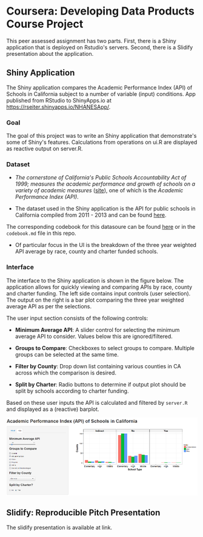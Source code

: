 # Coursera: Developing Data Products Course Project



This peer assessed assignment has two parts. First, there is a Shiny application that is deployed on Rstudio's servers. Second, there is a Slidify presentation about the application.



## Shiny Application



The Shiny application compares the Academic Performance Index (API) of Schools in California subject to a number of variable (input) conditions. App published from RStudio to ShinyApps.io at https://rseiter.shinyapps.io/NHANESApp/.



### Goal

The goal of this project was to write an Shiny application that demonstrate's some of Shiny's features. Calculations from operations on ui.R are displayed as reactive output on server.R.



### Dataset

- *The cornerstone of California's Public Schools Accountability Act of 1999; measures the academic performance and growth of schools on a variety of academic measures* ([site](http://www.cde.ca.gov/ta/ac/)), one of which is the *Academic Performance Index (API)*. 

- The dataset used in the Shiny application is the API for public schools in California compiled from 2011 - 2013 and can be found [here](http://www.cde.ca.gov/ta/ac/ap/apidatafiles.asp). 

The corresponding codebook for this datasoure can be found [here](http://www.cde.ca.gov/ta/ac/ap/reclayoutApiAvg.asp) or in the `codebook.md` file in this repo. 

- Of particular focus in the UI is the breakdown of the three year weighted API average by race, county and charter funded schools.



### Interface

The interface to the Shiny application is shown in the figure below. The application allows for quickly viewing and comparing APIs by race, county and charter funding. The left side contains input controls (user selection). The output on the right is a bar plot comparing the three year weighted average API as per the selections.



The user input section consists of the following controls:

- **Minimum Average API**: A slider control for selecting the minimum average API to consider. Values below this are ignored/filtered.

- **Groups to Compare**: Checkboxes to select groups to compare. Multiple groups can be selected at the same time.

- **Filter by County**: Drop down list containing various counties in CA across which the comparison is desired.

- **Split by Charter**: Radio buttons to determine if output plot should be split by schools according to charter funding.



Based on these user inputs the API is calculated and filtered by `server.R` and displayed as a (reactive) barplot.



![ShinyApp Interface](shinyapp_interface.png)



## Slidify: Reproducible Pitch Presentation

The slidify presentation is available at link.

